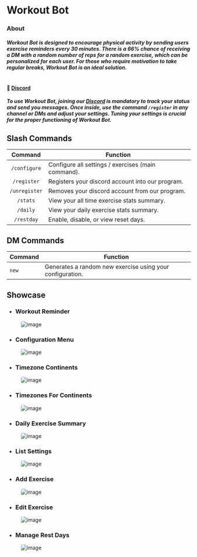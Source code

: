 # Workout Bot
### About
##### Workout Bot is designed to encourage physical activity by sending users exercise reminders every 30 minutes. There is a 66% chance of receiving a DM with a random number of reps for a random exercise, which can be personalized for each user. For those who require motivation to take regular breaks, Workout Bot is an ideal solution.

# 
#### 🔗 [**Discord**](https://discord.gg/aX2UXKPsPX)

##### To use Workout Bot, joining our [Discord](https://discord.gg/aX2UXKPsPX) is mandatory to track your status and send you messages. Once inside, use the command `/register` in any channel or DMs and adjust your settings. Tuning your settings is crucial for the proper functioning of Workout Bot.


## Slash Commands
| Command | Function |
| :-------: | -------- |
| `/configure` |Configure all settings / exercises (main command). |
| `/register` | Registers your discord account into our program. |
| `/unregister` | Removes your discord account from our program. |
| `/stats` | View your all time exercise stats summary. |
| `/daily` | View your daily exercise stats summary. |
| `/restday` | Enable, disable, or view reset days. |


## DM Commands
| Command | Function |
| ------- | -------- |
| `new` | Generates a random new exercise using your configuration. |

## Showcase
* ### Workout Reminder
  <img src="https://media.discordapp.net/attachments/1027817138095915068/1089328546184433794/workout_reminders.png?width=300&height=236" alt="image" style="margin-left: 15px; border-radius: 3px;"/>

* ### Configuration Menu
  <img src="https://media.discordapp.net/attachments/1027817138095915068/1089328544569643048/configuration_menu.png?width=300&height=160" alt="image" style="margin-left: 15px; border-radius: 3px;"/>
  

* ### Timezone Continents
  <img src="https://media.discordapp.net/attachments/1027817138095915068/1089328545064558622/configure_timezone_continent.png?width=300&height=165" alt="image" style="margin-left: 15px; border-radius: 3px;"/>
  
* ### Timezones For Continents
  <img src="https://media.discordapp.net/attachments/1027817138095915068/1089328544838062200/configure_timezone.png?width=300&height=140" alt="image" style="margin-left: 15px; border-radius: 3px;"/>
  
* ### Daily Exercise Summary
  <img src="https://media.discordapp.net/attachments/1027817138095915068/1089328545353961482/daily_summary.png?width=300&height=236" alt="image" style="margin-left: 15px; border-radius: 3px;"/>
  
* ### List Settings
  <img src="https://media.discordapp.net/attachments/1027817138095915068/1089328545899237466/view_settings.png?width=300&height=358" alt="image" style="margin-left: 15px; border-radius: 3px;"/>
  
  
* ### Add Exercise
  <img src="https://media.discordapp.net/attachments/1027817138095915068/1089328544292806756/add_exercises.png?width=300&height=355" alt="image" style="margin-left: 15px; border-radius: 3px;"/>
  
  
* ### Edit Exercise
  <img src="https://media.discordapp.net/attachments/1027817138095915068/1089328545630789722/manage_exercise.png?width=300&height=116" alt="image" style="margin-left: 15px; border-radius: 3px;"/>
  
* ### Manage Rest Days
  <img src="https://media.discordapp.net/attachments/1027817138095915068/1089336435812876469/rest_day.png?width=300&height=110" alt="image" style="margin-left: 15px; border-radius: 3px;"/>
